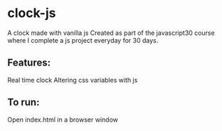 # clock-js
A clock made with vanilla js
Created as part of the javascript30 course where I complete a js project everyday for 30 days.

## Features:
Real time clock
Altering css variables with js

## To run:
Open index.html in a browser window

